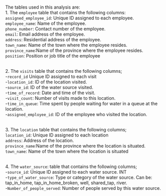 <br>The tables used in this analysis are:
<br>1. The `employee` table that contains the following columns:
<br> `assigned_employee_id`: Unique ID assigned to each employee.
<br> `employee_name`: Name of the employee. 
<br> `phone_number`: Contact number of the employee. 
<br>`email`: Email address of the employee. 
<br>`address`: Residential address of the employee.
<br>`town_name`: Name of the town where the employee resides. 
<br>`province_name`:Name of the province where the employee resides.
<br>`position`: Position or job title of the employee

<br>2. The `visits` table that contains the following columns;
<br>-`record_id` Unique ID assigned to each visit
<br>-`location_id`: ID of the location visited.
<br>-`source_id`: ID of the water source visited. 
<br>-`time_of_record`: Date and time of the visit.
<br>-`visit_count`: Number of visits made to this location.
<br>-`time_in_queue`: Time spent by people waiting for water in a queue at the location.
<br>-`assigned_employee_id`: ID of the employee who visited the location.

<br>3. The `location` table that contains the following columns;
<br>`location_id`: Unique ID assigned to each location
<br>`address`: Address of the location.
<br>`province_name`:Name of the province where the location is situated.
<br>`town_name`: Name of the town where the location is situated

<br>4. The `water_source`: table that contains the following columns;
<br>-`source_id`: Unique ID assigned to each water source. INT
<br>-`type_of_water_source`: Type or category of the water source. Can be: tap_in_home, tap_in_home_broken, well, shared_tap, river.
<br>-`Number_of_people_served`: Number of people served by this water source.
